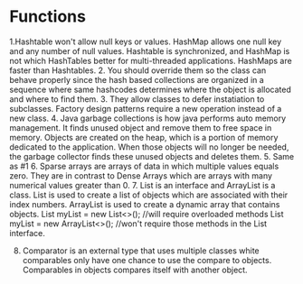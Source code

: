 # Functions


1.Hashtable won't allow null keys or values.  HashMap allows one null key and any number of null values. Hashtable is synchronized, and HashMap is not which HashTables better for multi-threaded applications. HashMaps are faster than Hashtables.
2. You should override them so the class can behave properly since the hash based collections are organized in a sequence where same hashcodes determines where the object is allocated and where to find them. 
3. They allow classes to defer instatiation to subclasses. Factory design patterns require a new operation instead of a new class.
4. Java garbage collections is how java performs auto memory management. It finds  unused object and remove them to free space in memory. Objects are created on the heap, which is a portion of memory dedicated to the application. When those objects will no longer be needed, the garbage collector finds these unused objects and deletes them. 
5. Same as #1 
6. Sparse arrays are arrays of data in which multiple values equals zero. They are in contrast to Dense Arrays which are arrays with many numerical values greater than 0. 
7. List is an interface and ArrayList is a class. 	List is used to create a list of objects which are associated with their index numbers.	ArrayList is used to create a dynamic array that contains objects.
  List<String> myList = new List<>();   //will require overloaded methods 
  List<String> myList = new ArrayList<>();   //won't require those methods in the List interface.
  
8. Comparator is an external type that uses multiple classes white comparables only have one chance to use the compare to objects. Comparables in objects compares itself with another object. 
